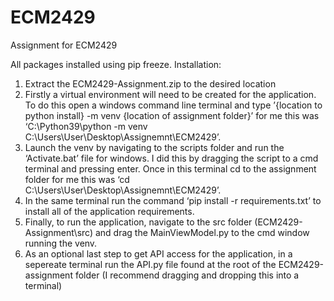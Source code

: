 # ECM2429
Assignment for ECM2429

All packages installed using pip freeze. 
Installation:
1.	Extract the ECM2429-Assignment.zip to the desired location  
2.	Firstly a virtual environment will need to be created for the application. To do this open a windows command line terminal and type ’{location to python install} -m venv {location of assignment folder}’ for me this was ‘C:\Python39\python -m venv C:\Users\User\Desktop\Assignemnt\ECM2429’. 
3.	Launch the venv by navigating to the scripts folder and run the ‘Activate.bat’ file for windows. I did this by dragging the script to a cmd terminal and pressing enter. Once in this terminal cd to the assignment folder for me this was ‘cd C:\Users\User\Desktop\Assignemnt\ECM2429’.
4.	In the same terminal run the command ‘pip install -r requirements.txt’ to install all of the application requirements.
5.	Finally, to run the application, navigate to the src folder (ECM2429-Assignment\src) and drag the MainViewModel.py to the cmd window running the venv.
6.	As an optional last step to get API access for the application, in a sepereate terminal run the API.py file found at the root of the ECM2429-assignment folder (I recommend dragging and dropping this into a terminal)
